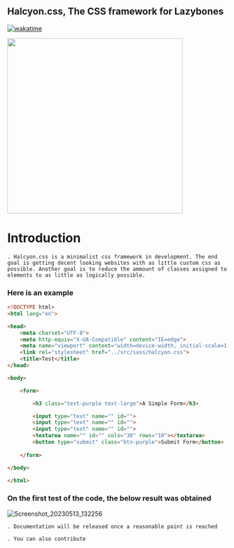 ## Halcyon.css, The CSS framework for Lazybones

[![wakatime](https://wakatime.com/badge/user/5a50e193-2e98-47bd-9b67-0952bed984cf/project/42157d71-26a3-476b-a4c2-ebb5e7340d90.svg)](https://wakatime.com/badge/user/5a50e193-2e98-47bd-9b67-0952bed984cf/project/42157d71-26a3-476b-a4c2-ebb5e7340d90)

<img src="https://github.com/astianmuchui/Halcyon.css/assets/67919419/e56f4eaa-d268-4b86-b644-658398156d8a" width="400px" height="400px">


# Introduction
    . Halcyon.css is a minimalist css framework in development. The end goal is getting decent looking websites with as little custom css as        possible. Another goal is to reduce the ammount of classes assigned to elements to as little as logically possible.

### Here is an example
```html
<!DOCTYPE html>
<html lang="en">

<head>
    <meta charset="UTF-8">
    <meta http-equiv="X-UA-Compatible" content="IE=edge">
    <meta name="viewport" content="width=device-width, initial-scale=1.0">
    <link rel="stylesheet" href="../src/sass/halcyon.css">
    <title>Test</title>
</head>

<body>

    <form>

        <h3 class="text-purple text-large">A Simple Form</h3>

        <input type="text" name="" id="">
        <input type="text" name="" id="">
        <input type="text" name="" id="">
        <textarea name="" id="" cols="30" rows="10"></textarea>
        <button type="submit" class="btn-purple">Submit Form</button>
        
    </form>

</body>

</html>
```

### On the first test of the code, the below result was obtained 

![Screenshot_20230513_132256](https://github.com/astianmuchui/Halcyon.css/assets/67919419/04cd2fa5-91d1-431a-91d7-ce6131dabaa2)


    . Documentation will be released once a reasonable point is reached

    . You can also contribute
